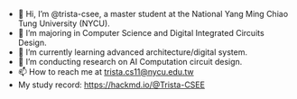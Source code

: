 - 👋 Hi, I’m @trista-csee, a master student at the National Yang Ming Chiao Tung University (NYCU).
- 👀 I’m majoring in Computer Science and Digital Integrated Circuits Design.
- 🌱 I’m currently learning advanced architecture/digital system.
- 💞️ I’m conducting research on AI Computation circuit design.
- 📫 How to reach me at trista.cs11@nycu.edu.tw 
- My study record: https://hackmd.io/@Trista-CSEE

<!---
trista-csee/trista-csee is a ✨ special ✨ repository because its `README.md` (this file) appears on your GitHub profile.
You can click the Preview link to take a look at your changes.
--->
